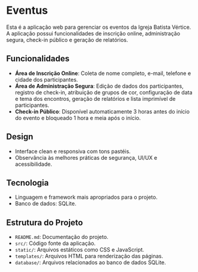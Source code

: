 # Eventus

Esta é a aplicação web para gerenciar os eventos da Igreja Batista Vértice. A aplicação possui funcionalidades de inscrição online, administração segura, check-in público e geração de relatórios.

## Funcionalidades

- **Área de Inscrição Online**: Coleta de nome completo, e-mail, telefone e cidade dos participantes.
- **Área de Administração Segura**: Edição de dados dos participantes, registro de check-in, atribuição de grupos de cor, configuração de data e tema dos encontros, geração de relatórios e lista imprimível de participantes.
- **Check-in Público**: Disponível automaticamente 3 horas antes do início do evento e bloqueado 1 hora e meia após o início.

## Design

- Interface clean e responsiva com tons pastéis.
- Observância às melhores práticas de segurança, UI/UX e acessibilidade.

## Tecnologia

- Linguagem e framework mais apropriados para o projeto.
- Banco de dados: SQLite.

## Estrutura do Projeto

- `README.md`: Documentação do projeto.
- `src/`: Código fonte da aplicação.
- `static/`: Arquivos estáticos como CSS e JavaScript.
- `templates/`: Arquivos HTML para renderização das páginas.
- `database/`: Arquivos relacionados ao banco de dados SQLite.
